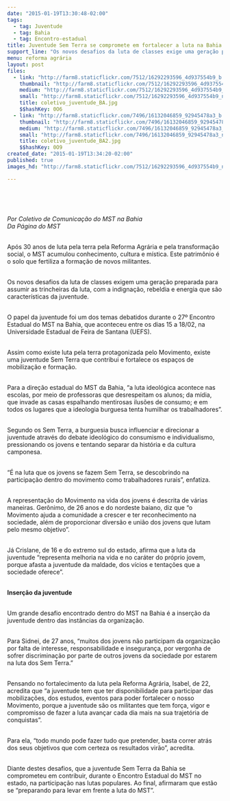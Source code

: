 ```yaml
---
date: "2015-01-19T13:30:48-02:00"
tags:
  - tag: Juventude
  - tag: Bahia
  - tag: Encontro-estadual
title: Juventude Sem Terra se compromete em fortalecer a luta na Bahia
support_line: "Os novos desafios da luta de classes exige uma geração preparada para assumir as trincheiras da luta, com a indignação, rebeldia e energia que são características da juventude."
menu: reforma agrária
layout: post
files:
  - link: "http://farm8.staticflickr.com/7512/16292293596_4d937554b9_b.jpg"
    thumbnail: "http://farm8.staticflickr.com/7512/16292293596_4d937554b9_t.jpg"
    medium: "http://farm8.staticflickr.com/7512/16292293596_4d937554b9_z.jpg"
    small: "http://farm8.staticflickr.com/7512/16292293596_4d937554b9_n.jpg"
    title: coletivo_juventude_BA.jpg
    $$hashKey: 0O6
  - link: "http://farm8.staticflickr.com/7496/16132046859_92945478a3_b.jpg"
    thumbnail: "http://farm8.staticflickr.com/7496/16132046859_92945478a3_t.jpg"
    medium: "http://farm8.staticflickr.com/7496/16132046859_92945478a3_z.jpg"
    small: "http://farm8.staticflickr.com/7496/16132046859_92945478a3_n.jpg"
    title: coletivo_juventude_BA2.jpg
    $$hashKey: 0O9
created_date: "2015-01-19T13:34:20-02:00"
published: true
images_hd: "http://farm8.staticflickr.com/7512/16292293596_4d937554b9_n.jpg"

---
```

<p>&nbsp;</p>

<p>&nbsp;</p>

<p><em>Por Coletivo de Comunica&ccedil;&atilde;o do MST na Bahia<br />
Da P&aacute;gina do MST</em></p>

<p><br />
Ap&oacute;s 30 anos de luta pela terra pela Reforma Agr&aacute;ria e pela transforma&ccedil;&atilde;o social, o MST acumulou conhecimento, cultura e m&iacute;stica. Este patrim&ocirc;nio &eacute; o solo que fertiliza a forma&ccedil;&atilde;o de novos militantes.</p>

<p><br />
Os novos desafios da luta de classes exigem uma gera&ccedil;&atilde;o preparada para assumir as trincheiras da luta, com a indigna&ccedil;&atilde;o, rebeldia e energia que s&atilde;o caracter&iacute;sticas da juventude.</p>

<p><br />
O papel da juventude foi um dos temas debatidos durante o 27&ordm; Encontro Estadual do MST na Bahia, que aconteceu entre os dias 15 a 18/02, na Universidade Estadual de Feira de Santana (UEFS).</p>

<p><br />
Assim como existe luta pela terra protagonizada pelo Movimento, existe uma juventude Sem Terra que contribui e fortalece os espa&ccedil;os de mobiliza&ccedil;&atilde;o e forma&ccedil;&atilde;o.</p>

<p><br />
Para a dire&ccedil;&atilde;o estadual do MST da Bahia, &ldquo;a luta ideol&oacute;gica acontece nas escolas, por meio de professoras que desrespeitam os alunos; da m&iacute;dia, que invade as casas espalhando mentirosas ilus&otilde;es de consumo; e em todos os lugares que a ideologia burguesa tenta humilhar os trabalhadores&rdquo;.</p>

<p><br />
Segundo os Sem Terra, a burguesia busca influenciar e direcionar a juventude atrav&eacute;s do debate ideol&oacute;gico do consumismo e individualismo, pressionando os jovens e tentando separar da hist&oacute;ria e da cultura camponesa.</p>

<p><br />
&ldquo;&Eacute; na luta que os jovens se fazem Sem Terra, se descobrindo na participa&ccedil;&atilde;o dentro do movimento como trabalhadores rurais&rdquo;, enfatiza.</p>

<p><br />
A representa&ccedil;&atilde;o do Movimento na vida dos jovens &eacute; descrita de v&aacute;rias maneiras. Ger&ocirc;nimo, de 26 anos e do nordeste baiano, diz que &ldquo;o Movimento ajuda a comunidade a crescer e ter reconhecimento na sociedade, al&eacute;m de proporcionar divers&atilde;o e uni&atilde;o dos jovens que lutam pelo mesmo objetivo&rdquo;.</p>

<p><br />
J&aacute; Crislane, de 16 e do extremo sul do estado, afirma que a luta da juventude &ldquo;representa melhoria na vida e no car&aacute;ter do pr&oacute;prio jovem, porque afasta a juventude da maldade, dos v&iacute;cios e tenta&ccedil;&otilde;es que a sociedade oferece&rdquo;.</p>

<p><br />
<strong>Inser&ccedil;&atilde;o da juventude</strong></p>

<p><br />
Um grande desafio encontrado dentro do MST na Bahia &eacute; a inser&ccedil;&atilde;o da juventude dentro das inst&acirc;ncias da organiza&ccedil;&atilde;o.&nbsp;</p>

<p><br />
Para Sidnei, de 27 anos, &ldquo;muitos dos jovens n&atilde;o participam da organiza&ccedil;&atilde;o por falta de interesse, responsabilidade e inseguran&ccedil;a, por vergonha de sofrer discrimina&ccedil;&atilde;o por parte de outros jovens da sociedade por estarem na luta dos Sem Terra.&rdquo;</p>

<p><br />
Pensando no fortalecimento da luta pela Reforma Agr&aacute;ria, Isabel, de 22, acredita que &ldquo;a juventude tem que ter disponibilidade para participar das mobiliza&ccedil;&otilde;es, dos estudos, eventos para poder fortalecer o nosso Movimento, porque a juventude s&atilde;o os militantes que tem for&ccedil;a, vigor e compromisso de fazer a luta avan&ccedil;ar cada dia mais na sua trajet&oacute;ria de conquistas&rdquo;.&nbsp;</p>

<p><br />
Para ela, &ldquo;todo mundo pode fazer tudo que pretender, basta correr atr&aacute;s dos seus objetivos que com certeza os resultados vir&atilde;o&rdquo;, acredita.</p>

<p><br />
Diante destes desafios, que a juventude Sem Terra da Bahia se comprometeu em contribuir, durante o Encontro Estadual do MST no estado, na participa&ccedil;&atilde;o nas lutas populares. Ao final, afirmaram que est&atilde;o se &ldquo;preparando para levar em frente a luta do MST&rdquo;.</p>
